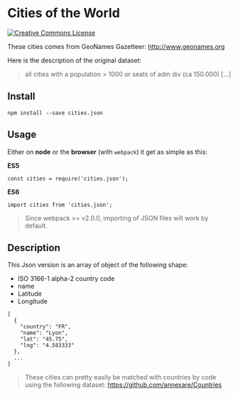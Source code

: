 # Cities of the World
[![Creative Commons License](https://i.creativecommons.org/l/by/3.0/80x15.png)](http://creativecommons.org/licenses/by/3.0/)

These cities comes from GeoNames Gazetteer:
http://www.geonames.org

Here is the description of the original dataset:
> all cities with a population > 1000 or seats of adm div (ca 150.000) [...]

## Install
```
npm install --save cities.json
```

## Usage
Either on **node** or the **browser** (with `webpack`) it get as simple as this:

**ES5**
```
const cities = require('cities.json');
```

**ES6**
```
import cities from 'cities.json';
```

> Since webpack >= v2.0.0, importing of JSON files will work by default.

## Description
This Json version is an array of object of the following shape:
- ISO 3166-1 alpha-2 country code
- name
- Latitude
- Longitude
```
[
  {
    "country": "FR",
    "name": "Lyon",
    "lat": "45.75",
    "lng": "4.583333"
  },
  ...
]
```

> These cities can pretty easily be matched with countries by code using the following dataset:
> https://github.com/annexare/Countries
